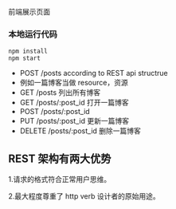 前端展示页面

### 本地运行代码

```
npm install
npm start

```

- POST /posts according to REST api structrue
- 例如一篇博客当做 resource，资源
- GET /posts 列出所有博客
- GET /posts/:post_id 打开一篇博客
- POST /posts/:post_id
- PUT /posts/:post_id 更新一篇博客
- DELETE /posts/:post_id 删除一篇博客


## REST 架构有两大优势
1.请求的格式符合正常用户思维。

2.最大程度尊重了 http verb 设计者的原始用途。
